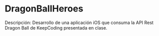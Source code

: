 # DragonBallHeroes
Descripción: Desarrollo de una aplicación iOS que consuma la API Rest Dragon Ball de KeepCoding presentada en clase.
